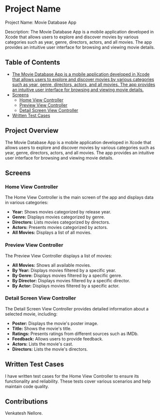 # Project Name

Project Name: Movie Database App

Description:
The Movie Database App is a mobile application developed in Xcode that allows users to explore and discover movies by various categories such as year, genre, directors, actors, and all movies. The app provides an intuitive user interface for browsing and viewing movie details.

## Table of Contents

- [The Movie Database App is a mobile application developed in Xcode that allows users to explore and discover movies by various categories such as year, genre, directors, actors, and all movies. The app provides an intuitive user interface for browsing and viewing movie details.](#project-overview)
- [Screens](#screens)
  - [Home View Controller](#home-view-controller)
  - [Preview View Controller](#preview-view-controller)
  - [Detail Screen View Controller](#detail-screen-view-controller)
- [Written Test Cases](#written-test-cases)

## Project Overview

The Movie Database App is a mobile application developed in Xcode that allows users to explore and discover movies by various categories such as year, genre, directors, actors, and all movies. The app provides an intuitive user interface for browsing and viewing movie details.

## Screens

### Home View Controller

The Home View Controller is the main screen of the app and displays data in various categories:

- **Year:** Shows movies categorized by release year.
- **Genre:** Displays movies categorized by genre.
- **Directors:** Lists movies categorized by directors.
- **Actors:** Presents movies categorized by actors.
- **All Movies:** Displays a list of all movies.

### Preview View Controller

The Preview View Controller displays a list of movies:

- **All Movies:** Shows all available movies.
- **By Year:** Displays movies filtered by a specific year.
- **By Genre:** Displays movies filtered by a specific genre.
- **By Director:** Displays movies filtered by a specific director.
- **By Actor:** Displays movies filtered by a specific actor.

### Detail Screen View Controller

The Detail Screen View Controller provides detailed information about a selected movie, including:

- **Poster:** Displays the movie's poster image.
- **Title:** Shows the movie's title.
- **Ratings:** Presents ratings from different sources such as IMDb.
- **Feedback:** Allows users to provide feedback.
- **Actors:** Lists the movie's cast.
- **Directors:** Lists the movie's directors.

## Written Test Cases

I have written test cases for the Home View Controller to ensure its functionality and reliability. These tests cover various scenarios and help maintain code quality.


## Contributions

Venkatesh Nellore.


